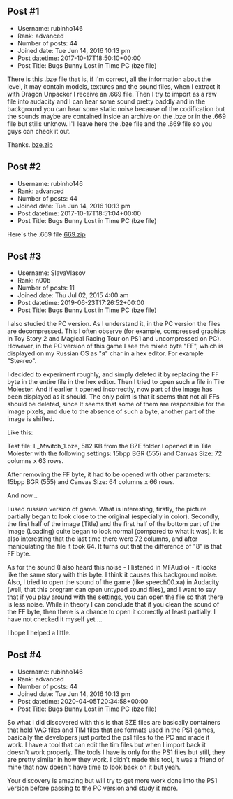 ## Post #1
- Username: rubinho146
- Rank: advanced
- Number of posts: 44
- Joined date: Tue Jun 14, 2016 10:13 pm
- Post datetime: 2017-10-17T18:50:10+00:00
- Post Title: Bugs Bunny Lost in Time PC (bze file)

There is this .bze file that is, if I'm correct, all the information about the level, it may contain models, textures and the sound files, when I extract it with Dragon Unpacker I receive an .669 file.
 Then I try to import as a raw file into audacity and I can hear some sound pretty baddly and in the background you can hear some static noise because of the codification but the sounds maybe are contained inside an archive on the .bze or in the .669 file but stills unknow.
I'll leave here the .bze file and the .669 file so you guys can check it out.


Thanks.
[bze.zip](https://xentaxbackup.github.io/file/13455_bze.zip)
## Post #2
- Username: rubinho146
- Rank: advanced
- Number of posts: 44
- Joined date: Tue Jun 14, 2016 10:13 pm
- Post datetime: 2017-10-17T18:51:04+00:00
- Post Title: Bugs Bunny Lost in Time PC (bze file)

Here's the .669 file
[669.zip](https://xentaxbackup.github.io/file/13456_669.zip)
## Post #3
- Username: SlavaVlasov
- Rank: n00b
- Number of posts: 11
- Joined date: Thu Jul 02, 2015 4:00 am
- Post datetime: 2019-06-23T17:26:52+00:00
- Post Title: Bugs Bunny Lost in Time PC (bze file)

I also studied the PC version. As I understand it, in the PC version the files are decompressed. This I often observe (for example, compressed graphics in Toy Story 2 and Magical Racing Tour on PS1 and uncompressed on PC). However, in the PC version of this game I see the mixed byte "FF", which is displayed on my Russian OS as "я" char in a hex editor. For example "Steяreo".

I decided to experiment roughly, and simply deleted it by replacing the FF byte in the entire file in the hex editor. Then I tried to open such a file in Tile Molester. And if earlier it opened incorrectly, now part of the image has been displayed as it should. The only point is that it seems that not all FFs should be deleted, since It seems that some of them are responsible for the image pixels, and due to the absence of such a byte, another part of the image is shifted.

Like this:

Test file: L_Mwitch_1.bze, 582 KB from the BZE folder
I opened it in Tile Molester with the following settings: 15bpp BGR (555) and Canvas Size: 72 columns x 63 rows.

After removing the FF byte, it had to be opened with other parameters: 15bpp BGR (555) and Canvas Size: 64 columns x 66 rows.

And now...

I used russian version of game. What is interesting, firstly, the picture partially began to look close to the original (especially in color). Secondly, the first half of the image (Title) and the first half of the bottom part of the image (Loading) quite began to look normal (compared to what it was). It is also interesting that the last time there were 72 columns, and after manipulating the file it took 64. It turns out that the difference of "8" is that FF byte.

As for the sound (I also heard this noise - I listened in MFAudio) - it looks like the same story with this byte. I think it causes this background noise. Also, I tried to open the sound of the game (like speech00.xa) in Audacity (well, that this program can open untyped sound files), and I want to say that if you play around with the settings, you can open the file so that there is less noise. While in theory I can conclude that if you clean the sound of the FF byte, then there is a chance to open it correctly at least partially. I have not checked it myself yet ...

I hope I helped a little.
## Post #4
- Username: rubinho146
- Rank: advanced
- Number of posts: 44
- Joined date: Tue Jun 14, 2016 10:13 pm
- Post datetime: 2020-04-05T20:34:58+00:00
- Post Title: Bugs Bunny Lost in Time PC (bze file)

So what I did discovered with this is that BZE files are basically containers that hold VAG files and TIM files that are formats used in the PS1 games, basically the developers just ported the ps1 files to the PC and made it work. I have a tool that can edit the tim files but when I import back it doesn't work properly. The tools I have is only for the PS1 files but still, they are pretty similar in how they work. I didn't made this tool, it was a friend of mine that now doesn't have time to look back on it but yeah. 

Your discovery is amazing but will try to get more work done into the PS1 version before passing to the PC version and study it more.
